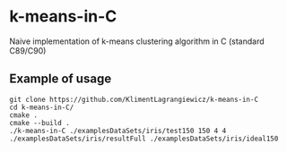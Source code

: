 # k-means-in-C 
Naive implementation of k-means clustering algorithm in C (standard C89/C90)

## Example of usage
```
git clone https://github.com/KlimentLagrangiewicz/k-means-in-C
cd k-means-in-C/  
cmake .  
cmake --build .  
./k-means-in-C ./examplesDataSets/iris/test150 150 4 4 ./examplesDataSets/iris/resultFull ./examplesDataSets/iris/ideal150
 ```
